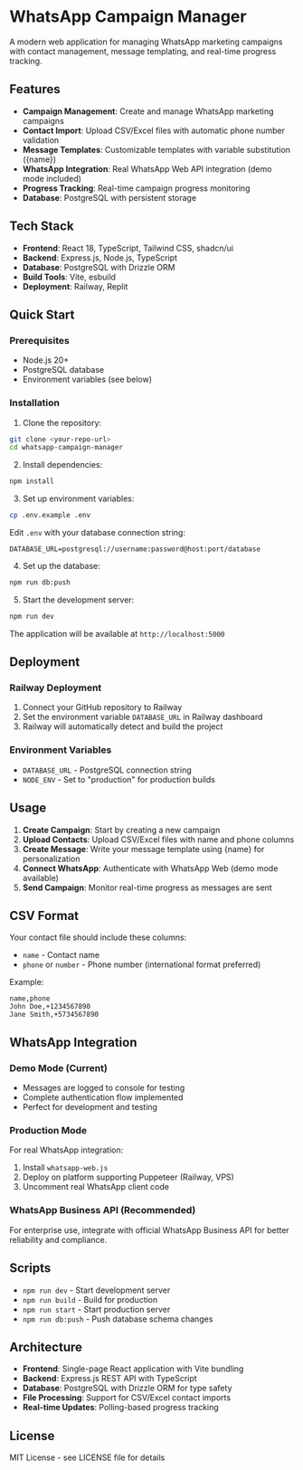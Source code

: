 # WhatsApp Campaign Manager

A modern web application for managing WhatsApp marketing campaigns with contact management, message templating, and real-time progress tracking.

## Features

- **Campaign Management**: Create and manage WhatsApp marketing campaigns
- **Contact Import**: Upload CSV/Excel files with automatic phone number validation
- **Message Templates**: Customizable templates with variable substitution ({name})
- **WhatsApp Integration**: Real WhatsApp Web API integration (demo mode included)
- **Progress Tracking**: Real-time campaign progress monitoring
- **Database**: PostgreSQL with persistent storage

## Tech Stack

- **Frontend**: React 18, TypeScript, Tailwind CSS, shadcn/ui
- **Backend**: Express.js, Node.js, TypeScript
- **Database**: PostgreSQL with Drizzle ORM
- **Build Tools**: Vite, esbuild
- **Deployment**: Railway, Replit

## Quick Start

### Prerequisites

- Node.js 20+
- PostgreSQL database
- Environment variables (see below)

### Installation

1. Clone the repository:
```bash
git clone <your-repo-url>
cd whatsapp-campaign-manager
```

2. Install dependencies:
```bash
npm install
```

3. Set up environment variables:
```bash
cp .env.example .env
```

Edit `.env` with your database connection string:
```
DATABASE_URL=postgresql://username:password@host:port/database
```

4. Set up the database:
```bash
npm run db:push
```

5. Start the development server:
```bash
npm run dev
```

The application will be available at `http://localhost:5000`

## Deployment

### Railway Deployment

1. Connect your GitHub repository to Railway
2. Set the environment variable `DATABASE_URL` in Railway dashboard
3. Railway will automatically detect and build the project

### Environment Variables

- `DATABASE_URL` - PostgreSQL connection string
- `NODE_ENV` - Set to "production" for production builds

## Usage

1. **Create Campaign**: Start by creating a new campaign
2. **Upload Contacts**: Upload CSV/Excel files with name and phone columns
3. **Create Message**: Write your message template using {name} for personalization
4. **Connect WhatsApp**: Authenticate with WhatsApp Web (demo mode available)
5. **Send Campaign**: Monitor real-time progress as messages are sent

## CSV Format

Your contact file should include these columns:
- `name` - Contact name
- `phone` or `number` - Phone number (international format preferred)

Example:
```csv
name,phone
John Doe,+1234567890
Jane Smith,+5734567890
```

## WhatsApp Integration

### Demo Mode (Current)
- Messages are logged to console for testing
- Complete authentication flow implemented
- Perfect for development and testing

### Production Mode
For real WhatsApp integration:
1. Install `whatsapp-web.js`
2. Deploy on platform supporting Puppeteer (Railway, VPS)
3. Uncomment real WhatsApp client code

### WhatsApp Business API (Recommended)
For enterprise use, integrate with official WhatsApp Business API for better reliability and compliance.

## Scripts

- `npm run dev` - Start development server
- `npm run build` - Build for production
- `npm run start` - Start production server
- `npm run db:push` - Push database schema changes

## Architecture

- **Frontend**: Single-page React application with Vite bundling
- **Backend**: Express.js REST API with TypeScript
- **Database**: PostgreSQL with Drizzle ORM for type safety
- **File Processing**: Support for CSV/Excel contact imports
- **Real-time Updates**: Polling-based progress tracking

## License

MIT License - see LICENSE file for details
